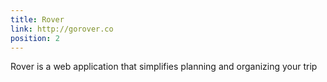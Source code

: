 ```yaml
---
title: Rover
link: http://gorover.co
position: 2
---
```


Rover is a web application that simplifies planning and organizing your trip
